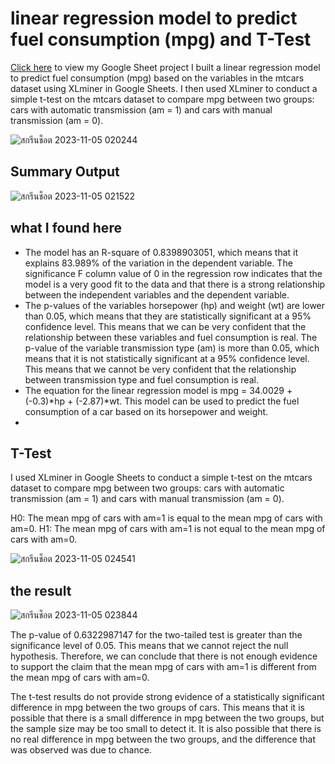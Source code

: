 # linear regression model to predict fuel consumption (mpg) and T-Test
[Click here](https://docs.google.com/spreadsheets/d/1N-dm08eIJ_BWdFe2CYuLvACzJUndbINhWHSaLDjDw7U/edit#gid=0) to view my Google Sheet project
I built a linear regression model to predict fuel consumption (mpg) based on the variables in the mtcars dataset using XLminer in Google Sheets. I then used XLminer to conduct a simple t-test on the mtcars dataset to compare mpg between two groups: cars with automatic transmission (am = 1) and cars with manual transmission (am = 0).

![สกรีนช็อต 2023-11-05 020244](https://github.com/Mvrkery/Data-Science-Bootcamp-Projects/assets/138161362/2bee7226-6bcc-451a-8a08-cf06b6517a7c)

## Summary Output

![สกรีนช็อต 2023-11-05 021522](https://github.com/Mvrkery/Data-Science-Bootcamp-Projects/assets/138161362/a24eb31f-ef8a-4a13-af8c-4467ba84bd6e)

## what I found here
- The model has an R-square of 0.8398903051, which means that it explains 83.989% of the variation in the dependent variable. The significance F column value of 0 in the regression row indicates that the model is a very good fit to the data and that there is a strong relationship between the independent variables and the dependent variable.
- The p-values of the variables horsepower (hp) and weight (wt) are lower than 0.05, which means that they are statistically significant at a 95% confidence level. This means that we can be very confident that the relationship between these variables and fuel consumption is real. The p-value of the variable transmission type (am) is more than 0.05, which means that it is not statistically significant at a 95% confidence level. This means that we cannot be very confident that the relationship between transmission type and fuel consumption is real.
- The equation for the linear regression model is mpg = 34.0029 + (-0.3)*hp + (-2.87)*wt. This model can be used to predict the fuel consumption of a car based on its horsepower and weight.
- 
## T-Test
I used XLminer in Google Sheets to conduct a simple t-test on the mtcars dataset to compare mpg between two groups: cars with automatic transmission (am = 1) and cars with manual transmission (am = 0).

H0: The mean mpg of cars with am=1 is equal to the mean mpg of cars with am=0.
H1: The mean mpg of cars with am=1 is not equal to the mean mpg of cars with am=0.

![สกรีนช็อต 2023-11-05 024541](https://github.com/Mvrkery/Data-Science-Bootcamp-Projects/assets/138161362/6cd95088-b23b-43c5-b60a-e1747f1b3238)

## the result

![สกรีนช็อต 2023-11-05 023844](https://github.com/Mvrkery/Data-Science-Bootcamp-Projects/assets/138161362/d9630125-dfb0-4c2a-94cc-6a840c18bd8a)

The p-value of 0.6322987147 for the two-tailed test is greater than the significance level of 0.05. This means that we cannot reject the null hypothesis. Therefore, we can conclude that there is not enough evidence to support the claim that the mean mpg of cars with am=1 is different from the mean mpg of cars with am=0.

The t-test results do not provide strong evidence of a statistically significant difference in mpg between the two groups of cars. This means that it is possible that there is a small difference in mpg between the two groups, but the sample size may be too small to detect it. It is also possible that there is no real difference in mpg between the two groups, and the difference that was observed was due to chance.
